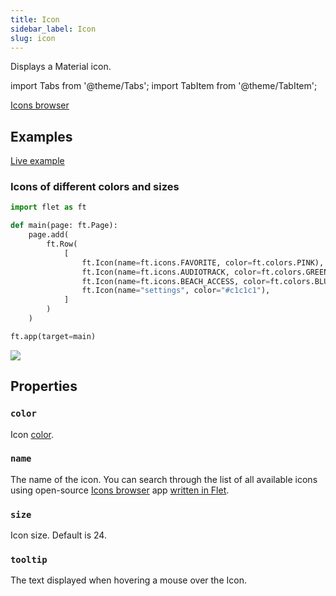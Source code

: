 ```yaml
---
title: Icon
sidebar_label: Icon
slug: icon
---
```


Displays a Material icon.

import Tabs from '@theme/Tabs';
import TabItem from '@theme/TabItem';

[Icons browser](https://gallery.flet.dev/icons-browser/)

## Examples

[Live example](https://flet-controls-gallery.fly.dev/displays/icon)

### Icons of different colors and sizes

<Tabs groupId="language">
  <TabItem value="python" label="Python" default>

```python
import flet as ft

def main(page: ft.Page):
    page.add(
        ft.Row(
            [
                ft.Icon(name=ft.icons.FAVORITE, color=ft.colors.PINK),
                ft.Icon(name=ft.icons.AUDIOTRACK, color=ft.colors.GREEN_400, size=30),
                ft.Icon(name=ft.icons.BEACH_ACCESS, color=ft.colors.BLUE, size=50),
                ft.Icon(name="settings", color="#c1c1c1"),
            ]
        )
    )

ft.app(target=main)
```
  </TabItem>
</Tabs>

<img src="/img/docs/controls/icon/custom-icons.png" className="screenshot-20" />

## Properties

### `color`

Icon [color](/docs/guides/python/colors).

### `name`

The name of the icon. You can search through the list of all available icons using open-source [Icons browser](https://gallery.flet.dev/icons-browser/) app [written in Flet](https://github.com/flet-dev/examples/blob/main/python/apps/icons-browser/main.py).

### `size`

Icon size. Default is 24.

### `tooltip`

The text displayed when hovering a mouse over the Icon.